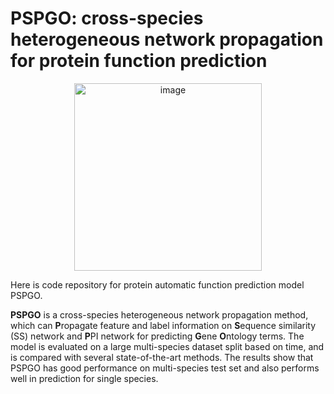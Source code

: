# PSPGO: cross-species heterogeneous network propagation for protein function prediction

<div align=center><img width="300" alt="image" src="https://user-images.githubusercontent.com/34743589/168454793-1445c76b-cd5c-47a7-b345-08fb7dd49e54.png"></div>

Here is code repository for protein automatic function prediction model PSPGO. 

**PSPGO** is a cross-species heterogeneous network propagation method, which can **P**ropagate feature and label information on **S**equence similarity (SS) network and **P**PI network for predicting **G**ene **O**ntology terms. The model is evaluated on a large multi-species dataset split based on time, and is compared with several state-of-the-art methods. The results show that PSPGO has good performance on multi-species test set and also performs well in prediction for single species.
